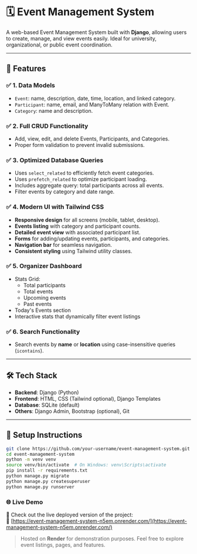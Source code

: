 # 🗓️ Event Management System

A web-based Event Management System built with **Django**, allowing users to create, manage, and view events easily. Ideal for university, organizational, or public event coordination.

---

## 🚀 Features

### ✅ 1. Data Models
- `Event`: name, description, date, time, location, and linked category.
- `Participant`: name, email, and ManyToMany relation with Event.
- `Category`: name and description.

### ✅ 2. Full CRUD Functionality
- Add, view, edit, and delete Events, Participants, and Categories.
- Proper form validation to prevent invalid submissions.

### ✅ 3. Optimized Database Queries
- Uses `select_related` to efficiently fetch event categories.
- Uses `prefetch_related` to optimize participant loading.
- Includes aggregate query: total participants across all events.
- Filter events by category and date range.

### ✅ 4. Modern UI with Tailwind CSS
- **Responsive design** for all screens (mobile, tablet, desktop).
- **Events listing** with category and participant counts.
- **Detailed event view** with associated participant list.
- **Forms** for adding/updating events, participants, and categories.
- **Navigation bar** for seamless navigation.
- **Consistent styling** using Tailwind utility classes.

### ✅ 5. Organizer Dashboard
- Stats Grid:
  - Total participants
  - Total events
  - Upcoming events
  - Past events
- Today's Events section
- Interactive stats that dynamically filter event listings

### ✅ 6. Search Functionality
- Search events by **name** or **location** using case-insensitive queries (`icontains`).


---

## 🛠️ Tech Stack

- **Backend**: Django (Python)
- **Frontend**: HTML, CSS (Tailwind optional), Django Templates
- **Database**: SQLite (default)
- **Others**: Django Admin, Bootstrap (optional), Git

---

## 🔧 Setup Instructions


```bash
git clone https://github.com/your-username/event-management-system.git
cd event-management-system
python -m venv venv
source venv/bin/activate  # On Windows: venv\Scripts\activate
pip install -r requirements.txt
python manage.py migrate
python manage.py createsuperuser
python manage.py runserver

````
### 🌐 Live Demo

🚀 Check out the live deployed version of the project:  
🔗 [https://event-management-system-n5em.onrender.com/](https://event-management-system-n5em.onrender.com/)

> Hosted on **Render** for demonstration purposes. Feel free to explore event listings, pages, and features.


